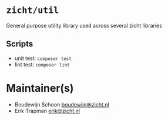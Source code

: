 # `zicht/util`

General purpose utility library used across several zicht libraries

## Scripts
- unit test: `composer test`
- lint test: `composer lint`

# Maintainer(s)
* Boudewijn Schoon <boudewijn@zicht.nl>
* Erik Trapman <erik@zicht.nl>
